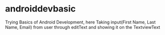 # androiddevbasic
Trying Basics of Android Development, here Taking input(First Name, Last Name, Email) from user through editText and showing it on the TextviewText

